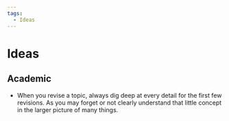 ```yaml
---
tags:
  - Ideas
---
```

# Ideas

## Academic

- When you revise a topic, always dig deep at every detail for the first few revisions. As you may forget or not clearly understand that little concept in the larger picture of many things.
